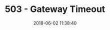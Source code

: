 ---
layout: error-pages/503
title: 503 - Gateway Timeout
comments: false
description: Gateway Timeout
date: 2018-06-02 11:38:40
sitemap: false
---